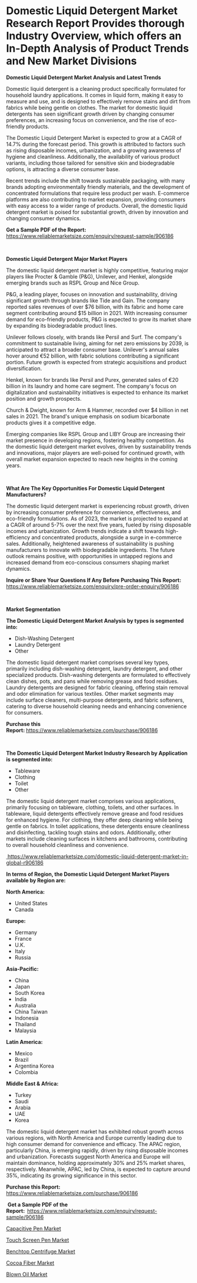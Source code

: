 <p><h1>Domestic Liquid Detergent Market Research Report Provides thorough Industry Overview, which offers an In-Depth Analysis of Product Trends and New Market Divisions</h1></p><p><strong>Domestic Liquid Detergent Market Analysis and Latest Trends</strong></p>
<p><p>Domestic liquid detergent is a cleaning product specifically formulated for household laundry applications. It comes in liquid form, making it easy to measure and use, and is designed to effectively remove stains and dirt from fabrics while being gentle on clothes. The market for domestic liquid detergents has seen significant growth driven by changing consumer preferences, an increasing focus on convenience, and the rise of eco-friendly products.</p><p>The Domestic Liquid Detergent Market is expected to grow at a CAGR of 14.7% during the forecast period. This growth is attributed to factors such as rising disposable incomes, urbanization, and a growing awareness of hygiene and cleanliness. Additionally, the availability of various product variants, including those tailored for sensitive skin and biodegradable options, is attracting a diverse consumer base. </p><p>Recent trends include the shift towards sustainable packaging, with many brands adopting environmentally friendly materials, and the development of concentrated formulations that require less product per wash. E-commerce platforms are also contributing to market expansion, providing consumers with easy access to a wider range of products. Overall, the domestic liquid detergent market is poised for substantial growth, driven by innovation and changing consumer dynamics.</p></p>
<p><strong>Get a Sample PDF of the Report:&nbsp;</strong> <a href="https://www.reliablemarketsize.com/enquiry/request-sample/906186?utm_campaign=1845&utm_medium=2&utm_source=Github&utm_content=ia&utm_term=03122024&utm_id=domestic-liquid-detergent">https://www.reliablemarketsize.com/enquiry/request-sample/906186</a></p>
<p>&nbsp;</p>
<p><strong>Domestic Liquid Detergent Major Market Players</strong></p>
<p><p>The domestic liquid detergent market is highly competitive, featuring major players like Procter & Gamble (P&G), Unilever, and Henkel, alongside emerging brands such as RSPL Group and Nice Group. </p><p>P&G, a leading player, focuses on innovation and sustainability, driving significant growth through brands like Tide and Gain. The company reported sales revenues of over $76 billion, with its fabric and home care segment contributing around $15 billion in 2021. With increasing consumer demand for eco-friendly products, P&G is expected to grow its market share by expanding its biodegradable product lines.</p><p>Unilever follows closely, with brands like Persil and Surf. The company's commitment to sustainable living, aiming for net zero emissions by 2039, is anticipated to attract a broader consumer base. Unilever's annual sales hover around €52 billion, with fabric solutions contributing a significant portion. Future growth is expected from strategic acquisitions and product diversification.</p><p>Henkel, known for brands like Persil and Purex, generated sales of €20 billion in its laundry and home care segment. The company's focus on digitalization and sustainability initiatives is expected to enhance its market position and growth prospects.</p><p>Church & Dwight, known for Arm & Hammer, recorded over $4 billion in net sales in 2021. The brand's unique emphasis on sodium bicarbonate products gives it a competitive edge. </p><p>Emerging companies like RSPL Group and LIBY Group are increasing their market presence in developing regions, fostering healthy competition. As the domestic liquid detergent market evolves, driven by sustainability trends and innovations, major players are well-poised for continued growth, with overall market expansion expected to reach new heights in the coming years.</p></p>
<p>&nbsp;</p>
<p><strong>What Are The Key Opportunities For Domestic Liquid Detergent Manufacturers?</strong></p>
<p><p>The domestic liquid detergent market is experiencing robust growth, driven by increasing consumer preference for convenience, effectiveness, and eco-friendly formulations. As of 2023, the market is projected to expand at a CAGR of around 5-7% over the next five years, fueled by rising disposable incomes and urbanization. Growth trends indicate a shift towards high-efficiency and concentrated products, alongside a surge in e-commerce sales. Additionally, heightened awareness of sustainability is pushing manufacturers to innovate with biodegradable ingredients. The future outlook remains positive, with opportunities in untapped regions and increased demand from eco-conscious consumers shaping market dynamics.</p></p>
<p><strong>Inquire or Share Your Questions If Any Before Purchasing This Report:</strong> <a href="https://www.reliablemarketsize.com/enquiry/pre-order-enquiry/906186?utm_campaign=1845&utm_medium=2&utm_source=Github&utm_content=ia&utm_term=03122024&utm_id=domestic-liquid-detergent">https://www.reliablemarketsize.com/enquiry/pre-order-enquiry/906186</a></p>
<p>&nbsp;</p>
<p><strong>Market Segmentation</strong></p>
<p><strong>The Domestic Liquid Detergent Market Analysis by types is segmented into:</strong></p>
<p><ul><li>Dish-Washing Detergent</li><li>Laundry Detergent</li><li>Other</li></ul></p>
<p><p>The domestic liquid detergent market comprises several key types, primarily including dish-washing detergent, laundry detergent, and other specialized products. Dish-washing detergents are formulated to effectively clean dishes, pots, and pans while removing grease and food residues. Laundry detergents are designed for fabric cleaning, offering stain removal and odor elimination for various textiles. Other market segments may include surface cleaners, multi-purpose detergents, and fabric softeners, catering to diverse household cleaning needs and enhancing convenience for consumers.</p></p>
<p><strong>Purchase this Report:&nbsp;</strong><a href="https://www.reliablemarketsize.com/purchase/906186?utm_campaign=1845&utm_medium=2&utm_source=Github&utm_content=ia&utm_term=03122024&utm_id=domestic-liquid-detergent">https://www.reliablemarketsize.com/purchase/906186</a></p>
<p>&nbsp;</p>
<p><strong>The Domestic Liquid Detergent Market Industry Research by Application is segmented into:</strong></p>
<p><ul><li>Tableware</li><li>Clothing</li><li>Toilet</li><li>Other</li></ul></p>
<p><p>The domestic liquid detergent market comprises various applications, primarily focusing on tableware, clothing, toilets, and other surfaces. In tableware, liquid detergents effectively remove grease and food residues for enhanced hygiene. For clothing, they offer deep cleaning while being gentle on fabrics. In toilet applications, these detergents ensure cleanliness and disinfecting, tackling tough stains and odors. Additionally, other markets include cleaning surfaces in kitchens and bathrooms, contributing to overall household cleanliness and convenience.</p></p>
<p><a href="https://www.reliablemarketsize.com/domestic-liquid-detergent-market-in-global-r906186?utm_campaign=1845&utm_medium=2&utm_source=Github&utm_content=ia&utm_term=03122024&utm_id=domestic-liquid-detergent">&nbsp;https://www.reliablemarketsize.com/domestic-liquid-detergent-market-in-global-r906186</a></p>
<p><strong>In terms of Region, the Domestic Liquid Detergent Market Players available by Region are:</strong></p>
<p>
    <p> <strong> North America: </strong>
        <ul>
            <li>United States</li>
            <li>Canada</li>
        </ul>
        </p> 
    <p> <strong> Europe: </strong>
        <ul>
            <li>Germany</li>
            <li>France</li>
            <li>U.K.</li>
            <li>Italy</li>
            <li>Russia</li>
        </ul>
        </p> 
    <p> <strong> Asia-Pacific: </strong>
        <ul>
            <li>China</li>
            <li>Japan</li>
            <li>South Korea</li>
            <li>India</li>
            <li>Australia</li>
            <li>China Taiwan</li>
            <li>Indonesia</li>
            <li>Thailand</li>
            <li>Malaysia</li>
        </ul>
        </p> 
    <p> <strong> Latin America: </strong>
        <ul>
            <li>Mexico</li>
            <li>Brazil</li>
            <li>Argentina Korea</li>
            <li>Colombia</li>
        </ul>
        </p> 
    <p> <strong> Middle East & Africa: </strong>
        <ul>
            <li>Turkey</li>
            <li>Saudi</li>
            <li>Arabia</li>
            <li>UAE</li>
            <li>Korea</li>
        </ul>
    </p>
    </p>
<p><p>The domestic liquid detergent market has exhibited robust growth across various regions, with North America and Europe currently leading due to high consumer demand for convenience and efficacy. The APAC region, particularly China, is emerging rapidly, driven by rising disposable incomes and urbanization. Forecasts suggest North America and Europe will maintain dominance, holding approximately 30% and 25% market shares, respectively. Meanwhile, APAC, led by China, is expected to capture around 35%, indicating its growing significance in this sector.</p></p>
<p><strong>Purchase this Report: </strong><a href="https://www.reliablemarketsize.com/purchase/906186?utm_campaign=1845&utm_medium=2&utm_source=Github&utm_content=ia&utm_term=03122024&utm_id=domestic-liquid-detergent">https://www.reliablemarketsize.com/purchase/906186</a></p>
<p>&nbsp;<strong>Get a Sample PDF of the Report:&nbsp;&nbsp;</strong><a href="https://www.reliablemarketsize.com/enquiry/request-sample/906186?utm_campaign=1845&utm_medium=2&utm_source=Github&utm_content=ia&utm_term=03122024&utm_id=domestic-liquid-detergent">https://www.reliablemarketsize.com/enquiry/request-sample/906186</a></p>
<p><strong></strong></p>
<p><p><a href="https://issuu.com/reportprime-2/docs/capacitive-pen-market-size-2030.pptx?utm_campaign=1845&utm_medium=2&utm_source=Github&utm_content=ia&utm_term=03122024&utm_id=domestic-liquid-detergent">Capacitive Pen Market</a></p><p><a href="https://issuu.com/reportprime-2/docs/touch-screen-pen-market-size-2030.pptx?utm_campaign=1845&utm_medium=2&utm_source=Github&utm_content=ia&utm_term=03122024&utm_id=domestic-liquid-detergent">Touch Screen Pen Market</a></p><p><a href="https://www.linkedin.com/pulse/evaluating-benchtop-centrifuge-market-trends-growth-jvfmc?utm_campaign=1845&utm_medium=2&utm_source=Github&utm_content=ia&utm_term=03122024&utm_id=domestic-liquid-detergent">Benchtop Centrifuge Market</a></p><p><a href="https://www.linkedin.com/pulse/cocoa-fiber-market-global-regional-analysis-focus-end-user-vazzf?utm_campaign=1845&utm_medium=2&utm_source=Github&utm_content=ia&utm_term=03122024&utm_id=domestic-liquid-detergent">Cocoa Fiber Market</a></p><p><a href="https://www.linkedin.com/pulse/blown-oil-market-research-report-2024-2031-pivot-research-yqede?utm_campaign=1845&utm_medium=2&utm_source=Github&utm_content=ia&utm_term=03122024&utm_id=domestic-liquid-detergent">Blown Oil Market</a></p></p>